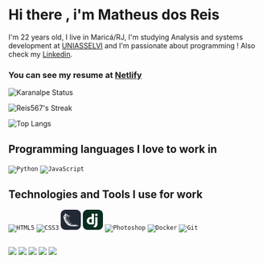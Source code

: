 # Hi there , i'm Matheus dos Reis

I'm 22 years old, I live in Maricá/RJ, I'm studying Analysis and systems development at [UNIASSELVI](https://uniasselvi.com.br/) and I'm passionate about programming ! 
Also check my [Linkedin](https://www.linkedin.com/in/matheus-dos-reis-08b74b1a4/).

### You can see my resume at [Netlify](https://matheusdosreislp.netlify.app/)

![Karanalpe Status](https://github-readme-stats.vercel.app/api?username=Reis567&show_icons=true&theme=tokyonight)

![Reis567's Streak](https://github-readme-streak-stats.herokuapp.com/?user=Reis567&theme=tokyonight&hide_border=true)

![Top Langs](https://github-readme-stats.vercel.app/api/top-langs/?username=Reis567&theme=tokyonight)



<div style="display: inline_block">
  
 ##   Programming languages I love to work in

<code><img width="40px" src="https://cdn.jsdelivr.net/gh/devicons/devicon/icons/python/python-original.svg" title = "Python"/></code>
<code><img width="40px" src="https://cdn.jsdelivr.net/gh/devicons/devicon/icons/javascript/javascript-original.svg" title = "JavaScript"/></code>

  ##   Technologies and Tools I use for work
<code><img width="40px" src="https://cdn.jsdelivr.net/gh/devicons/devicon/icons/html5/html5-original-wordmark.svg" title = "HTML5"/></code>
<code><img width="40px" src="https://cdn.jsdelivr.net/gh/devicons/devicon/icons/css3/css3-original-wordmark.svg" title = "CSS3"/></code> 
<code><img width="40px" src="https://github.com/tandpfun/skill-icons/blob/main/icons/Flask-Dark.svg" title = "Flask"/></code>
<code><img width="40px" src="https://github.com/tandpfun/skill-icons/blob/main/icons/Django.svg" title = "django"/></code>
<code><img width="40px" src="https://cdn.jsdelivr.net/gh/devicons/devicon/icons/photoshop/photoshop-plain.svg" title = "Photoshop"/></code>
<code><img width="40px" src="https://cdn.jsdelivr.net/gh/devicons/devicon/icons/docker/docker-plain.svg" title = "Docker"/></code>
<code><img width="40px" src="https://cdn.jsdelivr.net/gh/devicons/devicon/icons/git/git-plain.svg" title = "Git"/></code>
</div>
  
  ##
 
<div> 
   <a href="https://instagram.com/reis567_" target="_blank"><img src="https://img.shields.io/badge/-Instagram-%23E4405F?style=for-the-badge&logo=instagram&logoColor=white" target="_blank"></a>
  <a href = "mailto:matheusdosreis9@gmail.com"><img src="https://img.shields.io/badge/-Gmail-%23333?style=for-the-badge&logo=gmail&logoColor=white" target="_blank"></a>
  <a href="https://www.linkedin.com/in/matheus-dos-reis-08b74b1a4/" target="_blank"><img src="https://img.shields.io/badge/-LinkedIn-%230077B5?style=for-the-badge&logo=linkedin&logoColor=white" target="_blank"></a> 
    <a href="https://codepen.io/reis567" target="_blank"><img src="https://img.shields.io/badge/-codepen-%230077B5?style=for-the-badge&logo=codepen&logoColor=black" target="_blank"></a> 
  <a href="https://matheusdosreislp.netlify.app/#" target="_blank"><img src="https://img.shields.io/badge/-netlify-%230077B5?style=for-the-badge&logo=netlify&logoColor=black" target="_blank"></a> 
  
</div>

